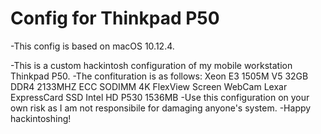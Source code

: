 # Config for Thinkpad P50
-This config is based on macOS 10.12.4.

-This is a custom hackintosh configuration of my mobile workstation Thinkpad P50.
-The confituration is as follows:
  Xeon E3 1505M V5
  32GB DDR4 2133MHZ ECC SODIMM
  4K FlexView Screen
  WebCam
  Lexar ExpressCard SSD
  Intel HD P530 1536MB
-Use this configuration on your own risk as I am not responsibile for damaging anyone's system.
-Happy hackintoshing!
